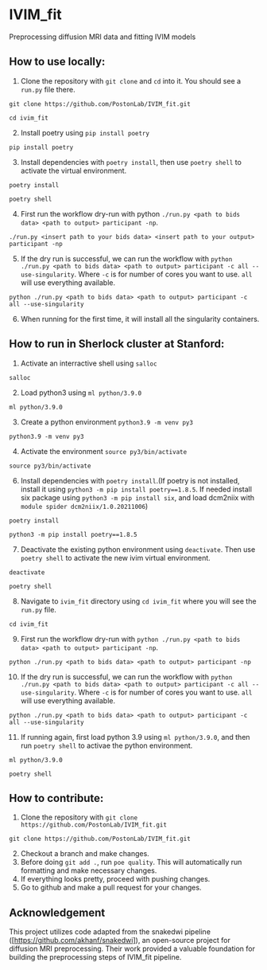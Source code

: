 # IVIM_fit
Preprocessing diffusion MRI data and fitting IVIM models

## How to use locally:
1. Clone the repository with `git clone` and `cd` into it. You should see a `run.py` file there.
```
git clone https://github.com/PostonLab/IVIM_fit.git
```
```
cd ivim_fit
```
2. Install poetry using `pip install poetry`
```
pip install poetry
```
3. Install dependencies with `poetry install`, then use `poetry shell` to activate the virtual environment.
```
poetry install
```
```
poetry shell
```
4. First run the workflow dry-run with python `./run.py <path to bids data> <path to output> participant -np`.
```
./run.py <insert path to your bids data> <insert path to your output> participant -np
```
5. If the dry run is successful, we can run the workflow with `python ./run.py <path to bids data> <path to output> participant -c all --use-singularity`. Where `-c` is for number of cores you want to use. `all` will use everything available.
```
python ./run.py <path to bids data> <path to output> participant -c all --use-singularity
```
6. When running for the first time, it will install all the singularity containers.

## How to run in Sherlock cluster at Stanford:
1. Activate an interractive shell using `salloc`
```
salloc
```
2. Load python3 using `ml python/3.9.0`
```
ml python/3.9.0
```
3. Create a python environment `python3.9 -m venv py3`
```
python3.9 -m venv py3
```
4. Activate the environment `source py3/bin/activate`
```
source py3/bin/activate
```
6. Install dependencies with `poetry install`.(If poetry is not installed, install it using `python3 -m pip install poetry==1.8.5`. If needed install six package using `python3 -m pip install six`, and load dcm2niix with `module spider dcm2niix/1.0.20211006`)
```
poetry install
```
``` title="If poetry not already installed:"
python3 -m pip install poetry==1.8.5
```
7. Deactivate the existing python environment using `deactivate`. Then use `poetry shell` to activate the new ivim virtual environment.
```
deactivate
```
```
poetry shell
```
8. Navigate to `ivim_fit` directory using `cd ivim_fit` where you will see the `run.py` file.
```
cd ivim_fit
```
9. First run the workflow dry-run with `python ./run.py <path to bids data> <path to output> participant -np`.
```
python ./run.py <path to bids data> <path to output> participant -np
```
10. If the dry run is successful, we can run the workflow with `python ./run.py <path to bids data> <path to output> participant -c all --use-singularity`. Where `-c` is for number of cores you want to use. `all` will use everything available.
```
python ./run.py <path to bids data> <path to output> participant -c all --use-singularity
```
11. If running again, first load python 3.9 using `ml python/3.9.0`, and then run `poetry shell` to activae the python environment.
```
ml python/3.9.0
```
```
poetry shell
```

## How to contribute:
1. Clone the repository with `git clone https://github.com/PostonLab/IVIM_fit.git`
```
git clone https://github.com/PostonLab/IVIM_fit.git
```
2. Checkout a branch and make changes.
3. Before doing `git add .`, run `poe quality`. This will automatically run formatting and make necessary changes.
4. If everything looks pretty, proceed with pushing changes.
5. Go to github and make a pull request for your changes.

## Acknowledgement
This project utilizes code adapted from the snakedwi pipeline ([https://github.com/akhanf/snakedwi]), an open-source project for diffusion MRI preprocessing. Their work provided a valuable foundation for building the preprocessing steps of IVIM_fit pipeline.









